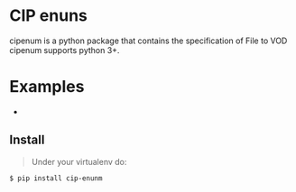 # CIP enuns

cipenum is a python package that contains the specification of File to VOD
cipenum supports python 3+.

# Examples
-
## Install

> Under your virtualenv do:  

```
$ pip install cip-enunm
```